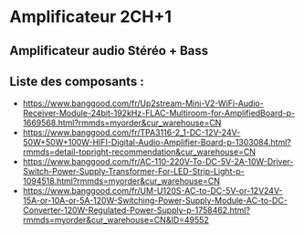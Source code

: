 # Amplificateur 2CH+1
## Amplificateur audio Stéréo + Bass

## Liste des composants :
* https://www.banggood.com/fr/Up2stream-Mini-V2-WiFi-Audio-Receiver-Module-24bit-192kHz-FLAC-Multiroom-for-AmplifiedBoard-p-1669568.html?rmmds=myorder&cur_warehouse=CN
* https://www.banggood.com/fr/TPA3116-2_1-DC-12V-24V-50W+50W+100W-HIFI-Digital-Audio-Amplifier-Board-p-1303084.html?rmmds=detail-topright-recommendation&cur_warehouse=CN
* https://www.banggood.com/fr/AC-110-220V-To-DC-5V-2A-10W-Driver-Switch-Power-Supply-Transformer-For-LED-Strip-Light-p-1094518.html?rmmds=myorder&cur_warehouse=CN
* https://www.banggood.com/fr/UM-U120S-AC-to-DC-5V-or-12V24V-15A-or-10A-or-5A-120W-Switching-Power-Supply-Module-AC-to-DC-Converter-120W-Regulated-Power-Supply-p-1758462.html?rmmds=myorder&cur_warehouse=CN&ID=49552
